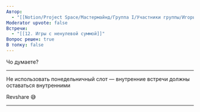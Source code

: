 ```yaml
---
Автор:
  - "[[Notion/Project Space/Мастермайнд/Группа I/Участники группы/Игорь Алексеенко/Игорь Алексеенко\\|Игорь Алексеенко]]"
Moderator upvote: false
Встречи:
  - "[[12. Игры с ненулевой суммой]]"
Вопрос решен: true
В топку: false
---
```

Чо думаете?

---

Не использовать понедельничный слот — внутренние встречи должны оставаться внутренними

Revshare 😅

---
